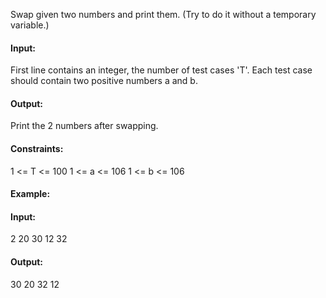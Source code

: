 Swap given two numbers and print them. (Try to do it without a temporary variable.)

#### Input:
First line contains an integer, the number of test cases 'T'. Each test case should contain two positive numbers a and b.

#### Output:
Print the 2 numbers after swapping.

#### Constraints: 
1 <= T <= 100
1 <= a <= 106
1 <= b <= 106

#### Example:
#### Input:
2
20 30
12 32

#### Output:
30 20
32 12
